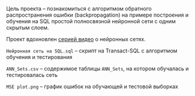 Цель проекта – познакомиться с алгоритмом обратного распространения ошибки (backpropagation) на примере построения и обучения на SQL простой полносвязной нейронной сети с одним скрытым слоем.

Проект вдохновлен [серией видео](https://www.3blue1brown.com/topics/neural-networks) о нейронных сетях.

`Нейронная сеть на SQL.sql` – скрипт на Transact-SQL с алгоритмом обучения и тестирования

`ANN_Sets.csv` – содержимое таблицы `ANN_Sets`, на котором обучалась и тестировалась сеть

`MSE plot.png` – график ошибок на обучающей и тестовой выборках
